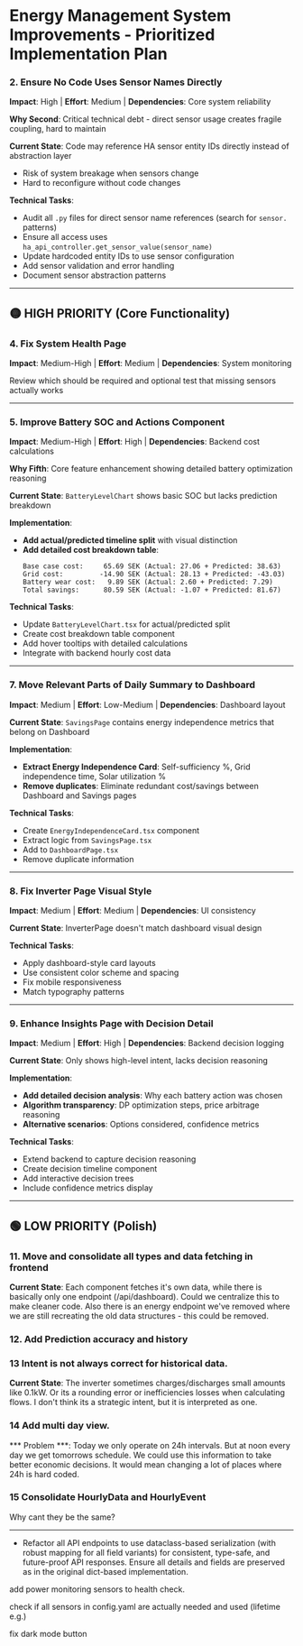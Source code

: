 # Energy Management System Improvements - Prioritized Implementation Plan



### 2. **Ensure No Code Uses Sensor Names Directly**
**Impact**: High | **Effort**: Medium | **Dependencies**: Core system reliability

**Why Second**: Critical technical debt - direct sensor usage creates fragile coupling, hard to maintain

**Current State**: Code may reference HA sensor entity IDs directly instead of abstraction layer
- Risk of system breakage when sensors change
- Hard to reconfigure without code changes

**Technical Tasks**:
- Audit all `.py` files for direct sensor name references (search for `sensor.` patterns)
- Ensure all access uses `ha_api_controller.get_sensor_value(sensor_name)` 
- Update hardcoded entity IDs to use sensor configuration
- Add sensor validation and error handling
- Document sensor abstraction patterns

---

## 🟡 **HIGH PRIORITY** (Core Functionality)

### 4. **Fix System Health Page**
**Impact**: Medium-High | **Effort**: Medium | **Dependencies**: System monitoring

Review which should be required and optional
test that missing sensors actually works

---

### 5. **Improve Battery SOC and Actions Component**
**Impact**: Medium-High | **Effort**: High | **Dependencies**: Backend cost calculations

**Why Fifth**: Core feature enhancement showing detailed battery optimization reasoning

**Current State**: `BatteryLevelChart` shows basic SOC but lacks prediction breakdown

**Implementation**:
- **Add actual/predicted timeline split** with visual distinction
- **Add detailed cost breakdown table**:
  ```
  Base case cost:     65.69 SEK (Actual: 27.06 + Predicted: 38.63)
  Grid cost:         -14.90 SEK (Actual: 28.13 + Predicted: -43.03)  
  Battery wear cost:   9.89 SEK (Actual: 2.60 + Predicted: 7.29)
  Total savings:      80.59 SEK (Actual: -1.07 + Predicted: 81.67)
  ```

**Technical Tasks**:
- Update `BatteryLevelChart.tsx` for actual/predicted split
- Create cost breakdown table component
- Add hover tooltips with detailed calculations
- Integrate with backend hourly cost data

---

### 7. **Move Relevant Parts of Daily Summary to Dashboard**
**Impact**: Medium | **Effort**: Low-Medium | **Dependencies**: Dashboard layout

**Current State**: `SavingsPage` contains energy independence metrics that belong on Dashboard

**Implementation**:
- **Extract Energy Independence Card**: Self-sufficiency %, Grid independence time, Solar utilization %
- **Remove duplicates**: Eliminate redundant cost/savings between Dashboard and Savings pages

**Technical Tasks**:
- Create `EnergyIndependenceCard.tsx` component
- Extract logic from `SavingsPage.tsx`
- Add to `DashboardPage.tsx`
- Remove duplicate information

---

### 8. **Fix Inverter Page Visual Style**
**Impact**: Medium | **Effort**: Medium | **Dependencies**: UI consistency

**Current State**: InverterPage doesn't match dashboard visual design

**Technical Tasks**:
- Apply dashboard-style card layouts
- Use consistent color scheme and spacing
- Fix mobile responsiveness
- Match typography patterns

---

### 9. **Enhance Insights Page with Decision Detail** 
**Impact**: Medium | **Effort**: High | **Dependencies**: Backend decision logging

**Current State**: Only shows high-level intent, lacks decision reasoning

**Implementation**:
- **Add detailed decision analysis**: Why each battery action was chosen
- **Algorithm transparency**: DP optimization steps, price arbitrage reasoning
- **Alternative scenarios**: Options considered, confidence metrics

**Technical Tasks**:
- Extend backend to capture decision reasoning
- Create decision timeline component
- Add interactive decision trees
- Include confidence metrics display

---

## 🟢 **LOW PRIORITY** (Polish)

### 11. **Move and consolidate all types and data fetching in frontend**

**Current State**: Each component fetches it's own data, while there is basically only one endpoint (/api/dashboard). Could we centralize this to make cleaner code. Also there is an energy endpoint we've removed where we are still recreating the old data structures - this could be removed. 

### 12. Add Prediction accuracy and history

### 13 Intent is not always correct for historical data. 

**Current State**: The inverter sometimes charges/discharges small amounts like 0.1kW. Or its a rounding error or inefficiencies losses when calculating flows. I don't think its a strategic intent, but it is interpreted as one.

### 14 Add multi day view.

*** Problem ***: Today we only operate on 24h intervals.
But at noon every day we get tomorrows schedule. We could use this information to take better economic decisions. It would mean changing a lot of places where 24h is hard coded.


### 15 Consolidate HourlyData and HourlyEvent

Why cant they be the same?

---

- Refactor all API endpoints to use dataclass-based serialization (with robust mapping for all field variants) for consistent, type-safe, and future-proof API responses. Ensure all details and fields are preserved as in the original dict-based implementation.

add power monitoring sensors to health check.

check if all sensors in config.yaml are actually needed and used (lifetime e.g.)

fix dark mode button
